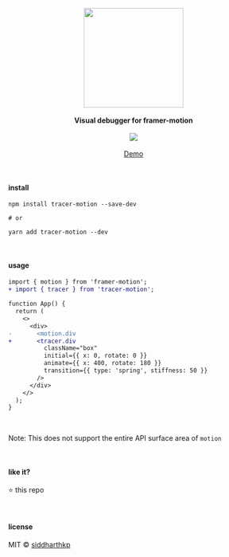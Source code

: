 <p align="center">
  <img src="https://raw.githubusercontent.com/siddharthkp/tracer-motion/main/packages/tracer-motion/demo.gif" height="200px"/>
  <br><br>
  <b>Visual debugger for framer-motion</b>
  <br><br>
  <img src="https://img.shields.io/badge/status-experimental-de9214?style=flat"/>
  <br><br>
  <a href="https://codesandbox.io/s/tracer-motion-x4570">Demo</a> 
</p>

&nbsp;

#### install

```
npm install tracer-motion --save-dev

# or

yarn add tracer-motion --dev
```

&nbsp;

#### usage

```diff
import { motion } from 'framer-motion';
+ import { tracer } from 'tracer-motion';

function App() {
  return (
    <>
      <div>
-       <motion.div
+       <tracer.div
          className="box"
          initial={{ x: 0, rotate: 0 }}
          animate={{ x: 400, rotate: 180 }}
          transition={{ type: 'spring', stiffness: 50 }}
        />
      </div>
    </>
  );
}
```

&nbsp;

Note: This does not support the entire API surface area of `motion`

&nbsp;

#### like it?

:star: this repo

&nbsp;

#### license

MIT © [siddharthkp](https://github.com/siddharthkp)


